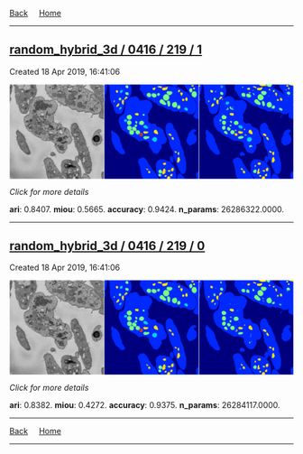 
[Back](..)&nbsp;&nbsp;&nbsp;&nbsp;&nbsp;[Home](https://leapmanlab.github.io/snapshots)

---

<div class="summary"><a href="1"><h2>random_hybrid_3d / 0416 / 219 / 1</h2></a><p>Created 18 Apr 2019, 16:41:06
</p><a href="1"><img src="1/media/summary.png" align="center"></a><p>
<i>Click for more details</i>
</p></div>

**ari**: 0.8407. **miou**: 0.5665. **accuracy**: 0.9424. **n_params**: 26286322.0000. 

---

<div class="summary"><a href="0"><h2>random_hybrid_3d / 0416 / 219 / 0</h2></a><p>Created 18 Apr 2019, 16:41:06
</p><a href="0"><img src="0/media/summary.png" align="center"></a><p>
<i>Click for more details</i>
</p></div>

**ari**: 0.8382. **miou**: 0.4272. **accuracy**: 0.9375. **n_params**: 26284117.0000. 

---

[Back](..)&nbsp;&nbsp;&nbsp;&nbsp;&nbsp;[Home](https://leapmanlab.github.io/snapshots)

---